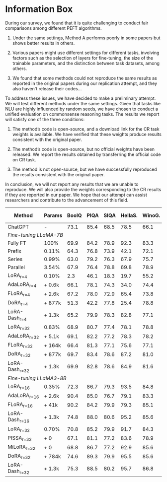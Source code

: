# Information Box

During our survey, we found that it is quite challenging to conduct fair comparisons among different PEFT algorithms.

1. Under the same settings, Method A performs poorly in some papers but shows better results in others.

2. Various papers might use different settings for different tasks, involving factors such as the selection of layers for fine-tuning, the size of the trainable parameters, and the distinction between task datasets, among others.

3. We found that some methods could not reproduce the same results as reported in the original papers during our replication attempt, and they also haven't release their codes...

To address these issues, we have decided to make a preliminary attempt. We will test different methods under the same settings. Given that tasks like NLU are highly influenced by random seeds, we have chosen to conduct a unified evaluation on commonsense reasoning tasks. The results we report will satisfy one of the three conditions:

1. The method’s code is open-source, and a download link for the CR task weights is available. We have verified that these weights produce results consistent with the original paper.

2. The method’s code is open-source, but no official weights have been released. We report the results obtained by transferring the official code on CR task.

3. The method is not open-source, but we have successfully reproduced the results consistent with the original paper.

In conclusion, we will not report any results that we are unable to reproduce. We will also provide the weights corresponding to the CR results if they are reported in our paper.
We hope that our attempt can assist researchers and contribute to the advancement of this field.

<table>
    <thead>
        <tr>
            <th>Method</th>
            <th>Params</th>
            <th>BoolQ</th>
            <th>PIQA</th>
            <th>SIQA</th>
            <th>HellaS.</th>
            <th>WinoG.</th>
            <th>ARC-e</th>
            <th>ARC-c</th>
            <th>OBQA</th>
            <th>Avg.</th>
        </tr>
    </thead>
    <tbody>
        <tr>
            <td>ChatGPT</td>
            <td>-</td>
            <td>73.1</td>
            <td>85.4</td>
            <td>68.5</td>
            <td>78.5</td>
            <td>66.1</td>
            <td>89.8</td>
            <td>79.9</td>
            <td>74.8</td>
            <td>77.0</td>
        </tr>
        <tr>
            <td colspan="11"><i>Fine-tuning LLaMA-7B</i></td>
        </tr>
        <tr>
            <td>Fully FT</td>
            <td>100%</td>
            <td>69.9</td>
            <td>84.2</td>
            <td>78.9</td>
            <td>92.3</td>
            <td>83.3</td>
            <td>86.6</td>
            <td>72.8</td>
            <td>83.4</td>
            <td>81.4</td>
        </tr>
        <tr>
            <td>Prefix</td>
            <td>0.11%</td>
            <td>64.3</td>
            <td>76.8</td>
            <td>73.9</td>
            <td>42.1</td>
            <td>72.1</td>
            <td>72.9</td>
            <td>54.0</td>
            <td>60.6</td>
            <td>64.6</td>
        </tr>
        <tr>
            <td>Series</td>
            <td>0.99%</td>
            <td>63.0</td>
            <td>79.2</td>
            <td>76.3</td>
            <td>67.9</td>
            <td>75.7</td>
            <td>74.5</td>
            <td>57.1</td>
            <td>72.4</td>
            <td>70.8</td>
        </tr>
        <tr>
            <td>Parallel</td>
            <td>3.54%</td>
            <td>67.9</td>
            <td>76.4</td>
            <td>78.8</td>
            <td>69.8</td>
            <td>78.9</td>
            <td>73.7</td>
            <td>57.3</td>
            <td>75.2</td>
            <td>72.2</td>
        </tr>
        <tr>
            <td>LoRA<sub>r=4</sub></td>
            <td>0.10%</td>
            <td>2.3</td>
            <td>46.1</td>
            <td>18.3</td>
            <td>19.7</td>
            <td>55.2</td>
            <td>65.4</td>
            <td>51.9</td>
            <td>57.0</td>
            <td>39.5</td>
        </tr>
        <tr>
            <td>AdaLoRA<sub>r=4</sub></td>
            <td>+ 0.6k</td>
            <td>66.1</td>
            <td>78.1</td>
            <td>74.3</td>
            <td>34.0</td>
            <td>74.4</td>
            <td>76.7</td>
            <td>57.5</td>
            <td>71.2</td>
            <td>66.5</td>
        </tr>
        <tr>
            <td>FLoRA<sub>r=4</sub></td>
            <td>+ 2.6k</td>
            <td>67.2</td>
            <td>78.0</td>
            <td>72.9</td>
            <td>65.4</td>
            <td>73.8</td>
            <td>73.8</td>
            <td>55.3</td>
            <td>71.8</td>
            <td>69.8</td>
        </tr>
        <tr>
            <td>DoRA<sub>r=4</sub></td>
            <td>+ 877k</td>
            <td>51.3</td>
            <td>42.2</td>
            <td>77.8</td>
            <td>25.4</td>
            <td>78.8</td>
            <td>78.7</td>
            <td>62.5</td>
            <td>78.6</td>
            <td>61.9</td>
        </tr>
        <tr>
            <td>LoRA-Dash<sub>r=4</sub></td>
            <td>+ 1.3k</td>
            <td>65.2</td>
            <td>79.9</td>
            <td>78.3</td>
            <td>82.8</td>
            <td>77.1</td>
            <td>78.6</td>
            <td>65.4</td>
            <td>78.4</td>
            <td>75.7</td>
        </tr>
        <tr>
            <td>LoRA<sub>r=32</sub></td>
            <td>0.83%</td>
            <td>68.9</td>
            <td>80.7</td>
            <td>77.4</td>
            <td>78.1</td>
            <td>78.8</td>
            <td>77.8</td>
            <td>61.3</td>
            <td>74.8</td>
            <td>74.7</td>
        </tr>
        <tr>
            <td>AdaLoRA<sub>r=32</sub></td>
            <td>+ 5.1k</td>
            <td>69.1</td>
            <td>82.2</td>
            <td>77.2</td>
            <td>78.3</td>
            <td>78.2</td>
            <td>79.7</td>
            <td>61.9</td>
            <td>77.2</td>
            <td>75.5</td>
        </tr>
        <tr>
            <td>FLoRA<sub>r=32</sub></td>
            <td>+ 164k</td>
            <td>66.4</td>
            <td>81.3</td>
            <td>77.1</td>
            <td>75.6</td>
            <td>77.1</td>
            <td>77.2</td>
            <td>62.4</td>
            <td>77.6</td>
            <td>74.3</td>
        </tr>
        <tr>
            <td>DoRA<sub>r=32</sub></td>
            <td>+ 877k</td>
            <td>69.7</td>
            <td>83.4</td>
            <td>78.6</td>
            <td>87.2</td>
            <td>81.0</td>
            <td>81.9</td>
            <td>66.2</td>
            <td>79.2</td>
            <td>78.4</td>
        </tr>
        <tr>
            <td>LoRA-Dash<sub>r=32</sub></td>
            <td>+ 1.3k</td>
            <td>69.9</td>
            <td>82.8</td>
            <td>78.6</td>
            <td>84.9</td>
            <td>81.6</td>
            <td>82.3</td>
            <td>66.5</td>
            <td>80.8</td>
            <td>78.4</td>
        </tr>
        <tr>
            <td colspan="11"><i>Fine-tuning LLaMA3-8B</i></td>
        </tr>
        <tr>
            <td>LoRA<sub>r=16</sub></td>
            <td>0.35%</td>
            <td>72.3</td>
            <td>86.7</td>
            <td>79.3</td>
            <td>93.5</td>
            <td>84.8</td>
            <td>87.7</td>
            <td>75.7</td>
            <td>82.8</td>
            <td>82.8</td>
        </tr>
        <tr>
            <td>AdaLoRA<sub>r=16</sub></td>
            <td>+ 2.6k</td>
            <td>90.4</td>
            <td>85.0</td>
            <td>76.7</td>
            <td>79.1</td>
            <td>83.3</td>
            <td>86.4</td>
            <td>75.1</td>
            <td>75.4</td>
            <td>81.4</td>
        </tr>
        <tr>
            <td>FLoRA<sub>r=16</sub></td>
            <td>+ 41k</td>
            <td>90.2</td>
            <td>84.2</td>
            <td>79.9</td>
            <td>79.3</td>
            <td>85.1</td>
            <td>86.7</td>
            <td>74.8</td>
            <td>93.9</td>
            <td>84.2</td>
        </tr>
        <tr>
            <td>LoRA-Dash<sub>r=16</sub></td>
            <td>+ 1.3k</td>
            <td>74.8</td>
            <td>88.0</td>
            <td>80.6</td>
            <td>95.2</td>
            <td>85.6</td>
            <td>89.0</td>
            <td>77.4</td>
            <td>84.8</td>
            <td>84.4</td>
        </tr>
        <tr>
            <td>LoRA<sub>r=32</sub></td>
            <td>0.70%</td>
            <td>70.8</td>
            <td>85.2</td>
            <td>79.9</td>
            <td>91.7</td>
            <td>84.3</td>
            <td>84.2</td>
            <td>71.2</td>
            <td>79.0</td>
            <td>80.8</td>
        </tr>
        <tr>
            <td>PISSA<sub>r=32</sub></td>
            <td>+ 0</td>
            <td>67.1</td>
            <td>81.1</td>
            <td>77.2</td>
            <td>83.6</td>
            <td>78.9</td>
            <td>77.7</td>
            <td>63.2</td>
            <td>74.6</td>
            <td>75.4</td>
        </tr>
        <tr>
            <td>MiLoRA<sub>r=32</sub></td>
            <td>+ 0</td>
            <td>68.8</td>
            <td>86.7</td>
            <td>77.2</td>
            <td>92.9</td>
            <td>85.6</td>
            <td>86.8</td>
            <td>75.5</td>
            <td>81.8</td>
            <td>81.9</td>
        </tr>
        <tr>
            <td>DoRA<sub>r=32</sub></td>
            <td>+ 784k</td>
            <td>74.6</td>
            <td>89.3</td>
            <td>79.9</td>
            <td>95.5</td>
            <td>85.6</td>
            <td>90.5</td>
            <td>80.4</td>
            <td>85.8</td>
            <td>85.2</td>
        </tr>
        <tr>
            <td>LoRA-Dash<sub>r=32</sub></td>
            <td>+ 1.3k</td>
            <td>75.3</td>
            <td>88.5</td>
            <td>80.2</td>
            <td>95.7</td>
            <td>86.8</td>
            <td>90.7</td>
            <td>80.2</td>
            <td>85.6</td>
            <td>85.4</td>
        </tr>
    </tbody>
</table>

